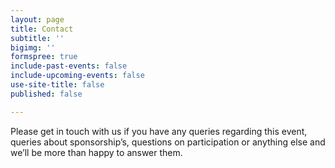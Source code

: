 ```yaml
---
layout: page
title: Contact
subtitle: ''
bigimg: ''
formspree: true
include-past-events: false
include-upcoming-events: false
use-site-title: false
published: false

---
```

Please get in touch with us if you have any queries regarding this event, queries about sponsorship’s, questions on participation or anything else and we’ll be more than happy to answer them.